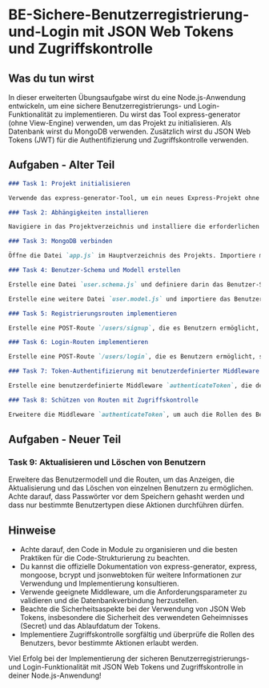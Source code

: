 # BE-Sichere-Benutzerregistrierung-und-Login mit JSON Web Tokens und Zugriffskontrolle

## Was du tun wirst

In dieser erweiterten Übungsaufgabe wirst du eine Node.js-Anwendung entwickeln, um eine sichere Benutzerregistrierungs- und Login-Funktionalität zu implementieren. Du wirst das Tool express-generator (ohne View-Engine) verwenden, um das Projekt zu initialisieren. Als Datenbank wirst du MongoDB verwenden. Zusätzlich wirst du JSON Web Tokens (JWT) für die Authentifizierung und Zugriffskontrolle verwenden.

## Aufgaben - Alter Teil
```Markdown
### Task 1: Projekt initialisieren

Verwende das express-generator-Tool, um ein neues Express-Projekt ohne View-Engine zu erstellen. Nenne das Projekt "user-authentication-jwt". Gehe sicher, dass du die Option `--no-view` verwendest, um auf eine View-Engine zu verzichten.

### Task 2: Abhängigkeiten installieren

Navigiere in das Projektverzeichnis und installiere die erforderlichen Abhängigkeiten. Stelle sicher, dass du die neuesten Versionen von express, mongoose, bcrypt und jsonwebtoken verwendest.

### Task 3: MongoDB verbinden

Öffne die Datei `app.js` im Hauptverzeichnis des Projekts. Importiere mongoose in dieser Datei und stelle eine Verbindung zur MongoDB-Datenbank her. Überprüfe, ob die Verbindung erfolgreich hergestellt wurde.

### Task 4: Benutzer-Schema und Modell erstellen

Erstelle eine Datei `user.schema.js` und definiere darin das Benutzer-Schema mit den erforderlichen Feldern: Benutzername, E-Mail-Adresse und Passwort. Verwende dabei mongoose.

Erstelle eine weitere Datei `user.model.js` und importiere das Benutzer-Schema. Erstelle mit Hilfe des Schemas das Benutzer-Modell.

### Task 5: Registrierungsrouten implementieren

Erstelle eine POST-Route `/users/signup`, die es Benutzern ermöglicht, sich zu registrieren. Die Route sollte Benutzername, E-Mail-Adresse und Passwort als Anforderungsparameter erhalten. Implementiere die Validierung der Eingabedaten und speichere den Benutzer in der Datenbank. Verwende bcrypt, um das Passwort zu hashen, bevor du es in der Datenbank speicherst. Erzeuge außerdem ein JWT für den Benutzer und sende es in der Antwort zurück.

### Task 6: Login-Routen implementieren

Erstelle eine POST-Route `/users/login`, die es Benutzern ermöglicht, sich einzuloggen. Die Route sollte Benutzername und Passwort als Anforderungsparameter erhalten. Überprüfe die eingegebenen Anmeldeinformationen mit den in der Datenbank gespeicherten Daten und sende eine Erfolgsmeldung zurück, wenn die Anmeldeinformationen korrekt sind, oder eine Fehlermeldung, wenn sie falsch sind. Erzeuge außerdem ein JWT für den authentifizierten Benutzer und sende es in der Antwort zurück.

### Task 7: Token-Authentifizierung mit benutzerdefinierter Middleware

Erstelle eine benutzerdefinierte Middleware `authenticateToken`, die den JWT des Benutzers überprüft und den Benutzer in der `req.user`-Eigenschaft speichert, wenn der Token gültig ist. Verwende die `jsonwebtoken`-Bibliothek, um den Token zu überprüfen und zu decodieren.

### Task 8: Schützen von Routen mit Zugriffskontrolle

Erweitere die Middleware `authenticateToken`, um auch die Rollen des Benutzers zu überprüfen und den Zugriff auf geschützte Routen basierend auf den Rollen zu kontrollieren. Implementiere eine benutzerdefinierte Middleware `protectRoute` für den Schutz von Routen, die nur für bestimmte Benutzertypen zugänglich sein sollen.
```
## Aufgaben - Neuer Teil

### Task 9: Aktualisieren und Löschen von Benutzern

Erweitere das Benutzermodell und die Routen, um das Anzeigen, die Aktualisierung und das Löschen von einzelnen Benutzern zu ermöglichen. Achte darauf, dass Passwörter vor dem Speichern gehasht werden und dass nur bestimmte Benutzertypen diese Aktionen durchführen dürfen.

## Hinweise

- Achte darauf, den Code in Module zu organisieren und die besten Praktiken für die Code-Strukturierung zu beachten.
- Du kannst die offizielle Dokumentation von express-generator, express, mongoose, bcrypt und jsonwebtoken für weitere Informationen zur Verwendung und Implementierung konsultieren.
- Verwende geeignete Middleware, um die Anforderungsparameter zu validieren und die Datenbankverbindung herzustellen.
- Beachte die Sicherheitsaspekte bei der Verwendung von JSON Web Tokens, insbesondere die Sicherheit des verwendeten Geheimnisses (Secret) und das Ablaufdatum der Tokens.
- Implementiere Zugriffskontrolle sorgfältig und überprüfe die Rollen des Benutzers, bevor bestimmte Aktionen erlaubt werden.

Viel Erfolg bei der Implementierung der sicheren Benutzerregistrierungs- und Login-Funktionalität mit JSON Web Tokens und Zugriffskontrolle in deiner Node.js-Anwendung!
